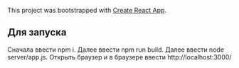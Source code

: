 This project was bootstrapped with [Create React App](https://github.com/facebook/create-react-app).

## Для запуска

Сначала ввести npm i.
Далее ввести npm run build.
Далее ввести node server/app.js.
Открыть браузер и в браузере ввести http://localhost:3000/
